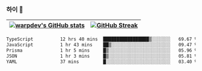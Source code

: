 
### 하이 👋
[![warpdev's GitHub stats](https://github-readme-stats.vercel.app/api?username=warpdev&show_icons=true&theme=vue-dark)](#) |[![GitHub Streak](https://github-readme-streak-stats.herokuapp.com/?user=warpdev&theme=dark)](#)
--- | --- |
<!--START_SECTION:waka-->

```txt
TypeScript          12 hrs 40 mins  █████████████████▒░░░░░░░   69.67 %
JavaScript          1 hr 43 mins    ██▒░░░░░░░░░░░░░░░░░░░░░░   09.47 %
Prisma              1 hr 5 mins     █▒░░░░░░░░░░░░░░░░░░░░░░░   05.96 %
JSON                1 hr 3 mins     █▒░░░░░░░░░░░░░░░░░░░░░░░   05.81 %
YAML                37 mins         █░░░░░░░░░░░░░░░░░░░░░░░░   03.40 %
```

<!--END_SECTION:waka-->

<!--
**warpdev/warpdev** is a ✨ _special_ ✨ repository because its `README.md` (this file) appears on your GitHub profile.

Here are some ideas to get you started:

- 🔭 I’m currently working on ...
- 🌱 I’m currently learning ...
- 👯 I’m looking to collaborate on ...
- 🤔 I’m looking for help with ...
- 💬 Ask me about ...
- 📫 How to reach me: ...
- 😄 Pronouns: ...
- ⚡ Fun fact: ...
-->
